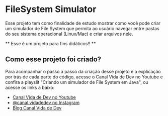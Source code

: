 # FileSystem Simulator
Esse projeto tem como finalidade de estudo mostrar como você pode criar um simulador de File System que permita ao usuário navegar entre pastas do seu sistema operacional (Linux/Mac) e criar arquivos nele.

** Esse é um projeto para fins didáticos!! **

## Como esse projeto foi criado?
Para acompanhar o passo a passo da criação desse projeto e a explicação por trás de cada parte do código, acesse o Canal Vida de Dev no Youtube e confira a playslit "Criando um simulador de File System em Java", ou acesse os links a baixo:

* [Canal Vida de Dev no Youtube](https://www.youtube.com/channel/UCH0BErVcxiu-UaC2GhLREYQ/)
* [@canal.vidadedev no Instagram](https://instagram.com/canal.vidadedev)
* [Blog Canal Vida de Dev](https://vidadedev.com)

